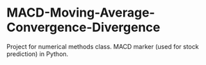 # MACD-Moving-Average-Convergence-Divergence
Project for numerical methods class. MACD marker (used for stock prediction) in Python.
